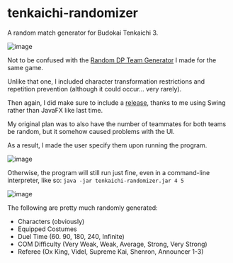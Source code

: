 # tenkaichi-randomizer
A random match generator for Budokai Tenkaichi 3.

![image](https://github.com/ViveTheModder/tenkaichi-randomizer/assets/93151014/a5a1e445-9a4e-4103-b383-6afc765c985c)

Not to be confused with the [Random DP Team Generator](https://github.com/ViveTheModder/bt3-dp-team-gen) I made for the same game.

Unlike that one, I included character transformation restrictions and repetition prevention (although it could occur... very rarely).

Then again, I did make sure to include a [release](https://github.com/ViveTheModder/tenkaichi-randomizer/releases/tag/v1.0), thanks to me using Swing rather than JavaFX like last time.

My original plan was to also have the number of teammates for both teams be random, but it somehow caused problems with the UI.

As a result, I made the user specify them upon running the program.

![image](https://github.com/ViveTheModder/tenkaichi-randomizer/assets/93151014/5b2a46fb-3aac-4bcb-a059-40f02ee64dc8)

Otherwise, the program will still run just fine, even in a command-line interpreter, like so:
```java -jar tenkaichi-randomizer.jar 4 5```

![image](https://github.com/ViveTheModder/tenkaichi-randomizer/assets/93151014/210b18a2-7c67-49f2-8b64-8a064d765da8)

The following are pretty much randomly generated:
* Characters (obviously)
* Equipped Costumes
* Duel Time (60. 90, 180, 240, Infinite)
* COM Difficulty (Very Weak, Weak, Average, Strong, Very Strong) 
* Referee (Ox King, Videl, Supreme Kai, Shenron, Announcer 1-3)
